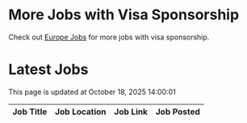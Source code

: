 # More Jobs with Visa Sponsorship

Check out [Europe Jobs](https://github.com/sureshparimi/europejobs#latest-jobs) for more jobs with visa sponsorship.

# Latest Jobs

This page is updated at October 18, 2025 14:00:01

| Job Title | Job Location | Job Link | Job Posted |
| --- | --- | --- | --- |
